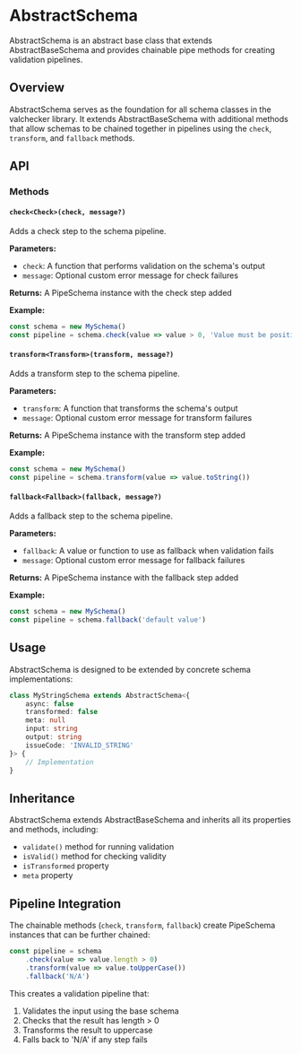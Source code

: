 # AbstractSchema

AbstractSchema is an abstract base class that extends AbstractBaseSchema and provides chainable pipe methods for creating validation pipelines.

## Overview

AbstractSchema serves as the foundation for all schema classes in the valchecker library. It extends AbstractBaseSchema with additional methods that allow schemas to be chained together in pipelines using the `check`, `transform`, and `fallback` methods.

## API

### Methods

#### `check<Check>(check, message?)`

Adds a check step to the schema pipeline.

**Parameters:**
- `check`: A function that performs validation on the schema's output
- `message`: Optional custom error message for check failures

**Returns:** A PipeSchema instance with the check step added

**Example:**
```typescript
const schema = new MySchema()
const pipeline = schema.check(value => value > 0, 'Value must be positive')
```

#### `transform<Transform>(transform, message?)`

Adds a transform step to the schema pipeline.

**Parameters:**
- `transform`: A function that transforms the schema's output
- `message`: Optional custom error message for transform failures

**Returns:** A PipeSchema instance with the transform step added

**Example:**
```typescript
const schema = new MySchema()
const pipeline = schema.transform(value => value.toString())
```

#### `fallback<Fallback>(fallback, message?)`

Adds a fallback step to the schema pipeline.

**Parameters:**
- `fallback`: A value or function to use as fallback when validation fails
- `message`: Optional custom error message for fallback failures

**Returns:** A PipeSchema instance with the fallback step added

**Example:**
```typescript
const schema = new MySchema()
const pipeline = schema.fallback('default value')
```

## Usage

AbstractSchema is designed to be extended by concrete schema implementations:

```typescript
class MyStringSchema extends AbstractSchema<{
	async: false
	transformed: false
	meta: null
	input: string
	output: string
	issueCode: 'INVALID_STRING'
}> {
	// Implementation
}
```

## Inheritance

AbstractSchema extends AbstractBaseSchema and inherits all its properties and methods, including:
- `validate()` method for running validation
- `isValid()` method for checking validity
- `isTransformed` property
- `meta` property

## Pipeline Integration

The chainable methods (`check`, `transform`, `fallback`) create PipeSchema instances that can be further chained:

```typescript
const pipeline = schema
	.check(value => value.length > 0)
	.transform(value => value.toUpperCase())
	.fallback('N/A')
```

This creates a validation pipeline that:
1. Validates the input using the base schema
2. Checks that the result has length > 0
3. Transforms the result to uppercase
4. Falls back to 'N/A' if any step fails
